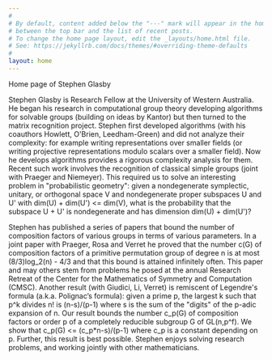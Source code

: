 ```yaml
---
# 
# By default, content added below the "---" mark will appear in the home page
# between the top bar and the list of recent posts.
# To change the home page layout, edit the _layouts/home.html file.
# See: https://jekyllrb.com/docs/themes/#overriding-theme-defaults
#
layout: home
---
```

Home page of Stephen Glasby

Stephen Glasby is Research Fellow at the University of Western
Australia.  He began his research in computational group theory
developing algorithms for solvable groups (building on ideas by
Kantor) but then turned to the matrix recognition project.  Stephen
first developed algorithms (with his coauthors Howlett, O'Brien,
Leedham-Green) and did not analyze their complexity: for example
writing representations over smaller fields (or writing projective
representations modulo scalars over a smaller field). Now he develops
algorithms provides a rigorous complexity analysis for them. Recent
such work involves the recognition of classical simple groups (joint
with Praeger and Niemeyer). This required us to solve an interesting
problem in "probabilistic geometry": given a nondegenerate symplectic,
unitary, or orthogonal space V and nondegenerate proper subspaces U
and U' with dim(U) + dim(U') <= dim(V), what is the probability that
the subspace U + U' is
nondegenerate and has dimension dim(U) + dim(U')?

Stephen has published a series of papers that bound the number of composition
factors of various groups in terms of various parameters. In a joint paper
with Praeger, Rosa and Verret he proved that the number c(G) of composition
factors of a primitive permutation group of degree n is at
most (8/3)log_2(n) - 4/3 and that this bound is attained infinitely often.
This paper and may others stem from problems he posed at the
annual Research Retreat of the Center for the Mathematics of
Symmetry and Computation (CMSC). Another result (with
Giudici, Li, Verret) is remiscent of
Legendre's formula (a.k.a. Polignac’s formula): given a prime p,
the largest k such that p^k divides n! is (n-s)/(p-1) where s is the sum
of the "digits" of the p-adic expansion of n. Our result bounds the
number c_p(G) of composition factors or order p of a completely reducible
subgroup G of GL(n,p^f). We show that c_p(G) <= (c_p*n-s)/(p-1) where c_p is
a constant depending on p. Further, this result is best possible.
Stephen enjoys solving research problems, and working jointly with
other mathematicians. 